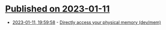 # [Published on 2023-01-11](index.md)

* [2023-01-11, 19:59:58](https://news.ycombinator.com/item?id=34343771) - [Directly access your physical memory (dev/mem)](https://bakhi.github.io/devmem/)
